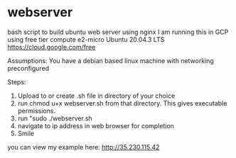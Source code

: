 # webserver
bash script to build ubuntu web server using nginx
I am running this in GCP using free tier compute
e2-micro Ubuntu 20.04.3 LTS
https://cloud.google.com/free

Assumptions:
You have a debian based linux machine with networking preconfigured

Steps:
1. Upload to or create .sh file in directory of your choice
2. run chmod u+x webserver.sh from that directory. This gives executable permissions.
3. run "sudo ./webserver.sh
4. navigate to ip address in web browser for completion
5. Smile


you can view my example here: http://35.230.115.42
